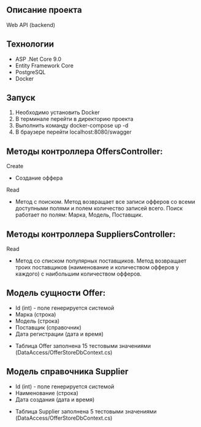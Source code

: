 ## Описание проекта
Web API (backend)
 
 ## Технологии 
 - ASP .Net Core 9.0
 - Entity Framework Core
 - PostgreSQL
 - Docker 

 ## Запуск
 1) Необходимо установить Docker
 2) В терминале перейти в директорию проекта
 3) Выполнить команду docker-compose up -d
 4) В браузере перейти localhost:8080/swagger
 
## Методы контроллера OffersController:

Create
- Создание оффера

Read    
- Метод с поиском. Метод возвращает все записи офферов со всеми доступными полями и полем количество записей всего. Поиск работает по полям: Марка, Модель, Поставщик.

## Методы контроллера SuppliersController:

Read
- Метод со списком популярных поставщиков. Метод возвращает троих поставщиков (наименование и количеством офферов у каждого) с наибольшим количеством офферов.

## Модель сущности Offer:
- Id (int) - поле генерируется системой
- Марка (строка)
- Модель (строка)
- Поставщик (справочник)
- Дата регистрации (дата и время)

* Таблица Offer заполнена 15 тестовыми значениями (DataAccess/OfferStoreDbContext.cs)

## Модель справочника Supplier
- Id (int)  - поле генерируется системой
- Наименование (строка)
- Дата создания (дата и время)

* Таблица Supplier заполнена 5 тестовыми значениями (DataAccess/OfferStoreDbContext.cs)